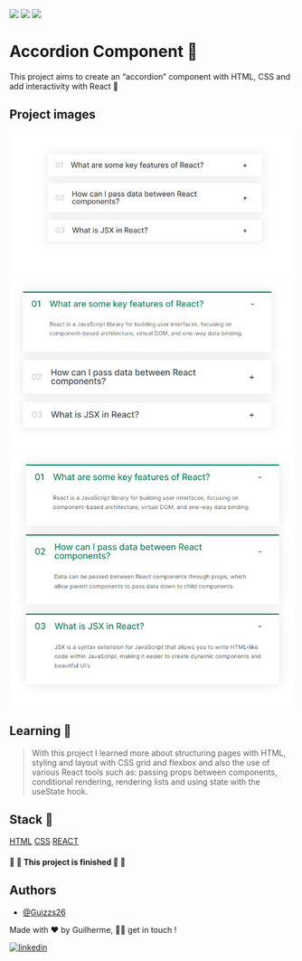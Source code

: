 <img src="https://img.shields.io/static/v1?label=Page&message=HTML&color=fcba03&style=for-the-badge&logo=ghost"/> <img src="https://img.shields.io/static/v1?label=Style&message=CSS&color=1572B6&style=for-the-badge&logo=css3&logoColor=white"/> <img src="https://img.shields.io/static/v1?label=Library&message=React&color=61DAFB&style=for-the-badge&logo=react"/>

# Accordion Component 📃

This project aims to create an “accordion” component with HTML, CSS and add interactivity with React 🦾

## Project images

<img src='/images/image-1.png'></img>
<img src='/images/image-2.png'></img>
<img src='./images/image-3.png'></img>

## Learning 🧠

> With this project I learned more about structuring pages with HTML, styling and layout with CSS grid and flexbox and also the use of various React tools such as: passing props between components, conditional rendering, rendering lists and using state with the useState hook.

## Stack 📌

[HTML](https://developer.mozilla.org/pt-BR/docs/Learn/HTML)
[CSS](https://developer.mozilla.org/pt-BR/docs/Learn/CSS)
[REACT](https://react.dev/learn)

<h4> 
🚧  🚀 This project is finished 🚀 🚧
</h4>

## Authors

- [@Guizzs26](https://github.com/Guizzs26)

Made with ❤️ by Guilherme, 👋🏽 get in touch !

[![linkedin](https://img.shields.io/badge/linkedin-0A66C2?style=for-the-badge&logo=linkedin&logoColor=white)](https://www.linkedin.com/in/guilherme-alexandre-lescano-teixeira-17a4a12a3/)
